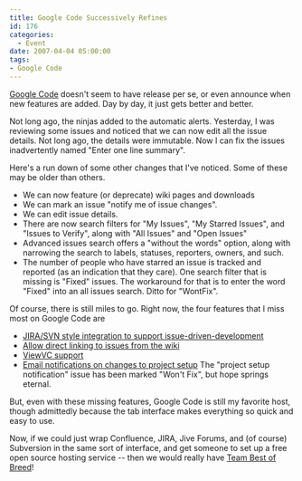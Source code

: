 ```yaml
---
title: Google Code Successively Refines
id: 176
categories:
  - Event
date: 2007-04-04 05:00:00
tags:
- Google Code
---
```


[Google Code](http://code.google.com/hosting/%22) doesn't seem to have release per se, or even announce when new features are added. Day by day, it just gets better and better.

Not long ago, the ninjas added to the automatic alerts. Yesterday, I was reviewing some issues and noticed that we can now edit all the issue details. Not long ago, the details were immutable. Now I can fix the issues inadvertently named "Enter one line summary".

Here's a run down of some other changes that I've noticed. Some of these may be older than others.

*   We can now feature (or deprecate) wiki pages and downloads
*   We can mark an issue "notify me of issue changes".
*   We can edit issue details.
*   There are now search filters for "My Issues", "My Starred Issues", and "Issues to Verify", along with "All Issues" and "Open Issues"
*   Advanced issues search offers a "without the words" option, along with narrowing the search to labels, statuses, reporters, owners, and such.
*   The number of people who have starred an issue is tracked and reported (as an indication that they care).
One search filter that is missing is "Fixed" issues. The workaround for that is to enter the word "Fixed" into an all issues search. Ditto for "WontFix".

Of course, there is still miles to go. Right now, the four features that I miss most on Google Code are

*   [JIRA/SVN style integration to support issue-driven-development](http://code.google.com/p/support/issues/detail?id=94)
*   [Allow direct linking to issues from the wiki](http://code.google.com/p/support/issues/detail?id=57)
*   [ViewVC support](http://code.google.com/p/support/issues/detail?id=71)
*   [Email notifications on changes to project setup](http://code.google.com/p/support/issues/detail?id=96)
The "project setup notification" issue has been marked "Won't Fix", but hope springs eternal.

But, even with these missing features, Google Code is still my favorite host, though admittedly because the tab interface makes everything so quick and easy to use.

Now, if we could just wrap Confluence, JIRA, Jive Forums, and (of course) Subversion in the same sort of interface, and get someone to set up a free open source hosting service -- then we would really have [Team Best of Breed](http://jroller.com/page/TedHusted?entry=prim)!